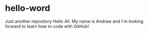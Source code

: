 # hello-word
Just another repository
Hello All. My name is Andrew and I'm looking forward to learn how to code with GitHub!
